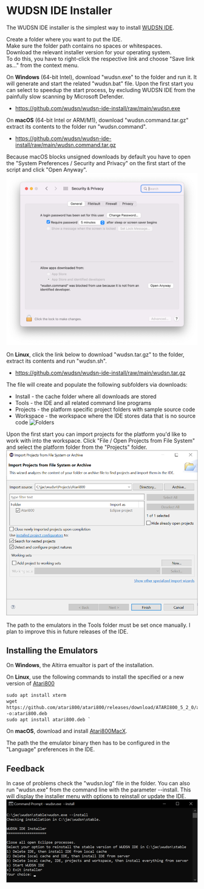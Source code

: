 # WUDSN IDE Installer

The WUDSN IDE installer is the simplest way to install [WUDSN IDE](https://github.com/wudsn/wudsn-ide).

Create a folder where you want to put the IDE.</br>
Make sure the folder path contains no spaces or whitespaces.</br>
Download the relevant installer version for your operating system.</br>
To do this, you have to right-click the respective link and choose "Save link as..." from the context menu.

On **Windows** (64-bit Intel), download "wudsn.exe" to the folder and run it. It will generate and start the related "wudsn.bat" file. Upon the first start you can select to speedup the start process, by excluding WUDSN IDE from the painfully slow scanning by Microsoft Defender.

- https://github.com/wudsn/wudsn-ide-install/raw/main/wudsn.exe

On **macOS** (64-bit Intel or ARM/M1), download "wudsn.command.tar.gz" extract its contents to the folder run "wudsn.command".

- https://github.com/wudsn/wudsn-ide-install/raw/main/wudsn.command.tar.gz

Because macOS blocks unsigned downloads by default you have to open the "System Preferences / Security and Privacy" on the first start of the script and click "Open Anyway".
![Folders](images/macos-system-preferences.png)

On **Linux**, click the link below to download "wudsn.tar.gz" to the folder, extract its contents and run "wudsn.sh".

- https://github.com/wudsn/wudsn-ide-install/raw/main/wudsn.tar.gz

The file will create and populate the following subfolders via downloads:

- Install - the cache folder where all downloads are stored
- Tools - the IDE and all related command line programs
- Projects - the platform specific project folders with sample source code
- Workspace - the workspace where the IDE stores data that is no source code
  ![Folders](images/wudsn-installer-folders.png)

Upon the first start you can import projects for the platform you'd like to work with into the workspace.
Click "File / Open Projects from File System" and select the platform folder from the "Projects" folder.<br>
![Import Project](images/wudsn-installer-import-project.png)

The path to the emulators in the Tools folder must be set once manually.
I plan to improve this in future releases of the IDE.

## Installing the Emulators

On **Windows**, the Altirra emualtor is part of the installation.  

On **Linux**, use the following commands to install the specified or a new version of [Atari800](https://github.com/atari800/atari800/releases)

```
sudo apt install xterm
wget https://github.com/atari800/atari800/releases/download/ATARI800_5_2_0/atari800_5.2.0_amd64.deb -o:atari800.deb
sudo apt install atari800.deb `
```

On **macOS**, download and install [Atari800MacX](https://www.atarimac.com/atari800macx.php). 

The path the the emulator binary then has to be configured in the "Language" preferences in the IDE.

## Feedback

In case of problems check the "wudsn.log" file in the folder.
You can also run "wudsn.exe" from the command line with the parameter --install.
This will display the installer menu with options to reinstall or update the IDE.
![Installer Menu](images/wudsn-installer-menu.png)
